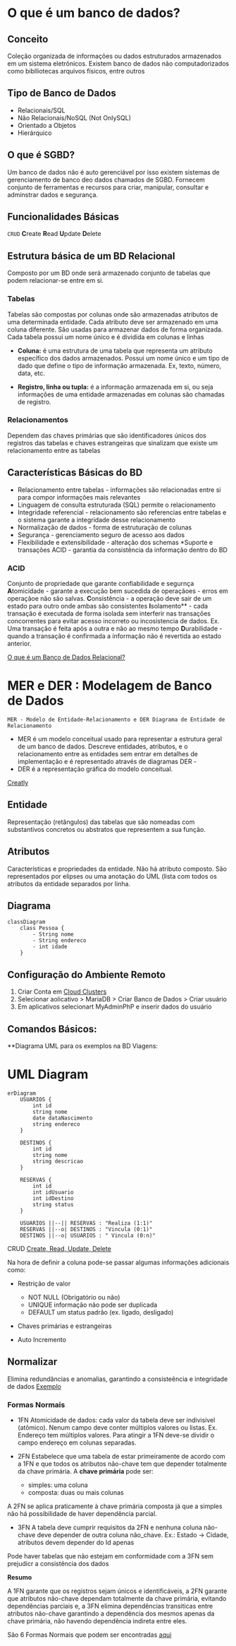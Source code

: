 # O que é um banco de dados?

## Conceito

Coleção organizada de informações ou dados estruturados armazenados em um sistema eletrônicos. Existem banco de dados não computadorizados como biblliotecas arquivos físicos, entre outros

## Tipo de Banco de Dados

* Relacionais/SQL
* Não Relacionais/NoSQL (Not OnlySQL)
* Orientado a Objetos
* Hierárquico

## O que é SGBD?

Um banco de dados não é auto gerenciável por isso existem sistemas de gerenciamento de banco deo dados chamados de SGBD. Fornecem conjunto de ferramentas e recursos para criar, manipular, consultar e adminstrar dados e segurança.

## Funcionalidades Básicas

```CRUD```
**C**reate
**R**ead
**U**pdate
**D**elete

## Estrutura básica de um BD Relacional

Composto por um BD onde será armazenado conjunto de tabelas que podem relacionar-se entre em si.

### Tabelas

Tabelas são compostas por colunas onde são armazenadas atributos de uma determinada entidade. Cada atributo deve ser armazenado em uma coluna diferente. São usadas para armazenar dados de forma organizada. Cada tabela possui um nome único e é dividida em colunas e linhas

* **Coluna:** é uma estrutura de uma tabela que representa um atributo específico dos dados armazenados. Possui um nome único e um tipo de dado que define o tipo de informação armazenada. Ex, texto, número, data, etc.

* **Registro, linha ou tupla:** é a informação armazenada em si, ou seja informações de uma entidade armazenadas em colunas são chamadas de registro.

### Relacionamentos

Dependem das chaves primárias que são identificadores únicos dos registros das tabelas e chaves estrangeiras que sinalizam que existe um relacionamento entre as tabelas

## Características Básicas do BD

* Relacionamento entre tabelas - informações são relacionadas entre si para compor informações mais relevantes
* Linguagem de consulta estruturada (SQL) permite o relacionamento
* Integridade referencial - relacionamento são referencias entre tabelas e o sistema garante a integridade desse relacionamento
* Normalização de dados - forma de estruturação de colunas 
* Segurança - gerenciamento seguro de acesso aos dados
* Flexibilidade e extensibilidade - alteração dos schemas
*Suporte e transações ACID - garantia da consistência da informação dentro do BD

### ACID
Conjunto de propriedade que garante confiabilidade e segurnça
**A**tomicidade - garante a execução bem sucedida de operaçãoes - erros em operaçãoe não são salvas.
**C**onsistência - a operação deve sair de um estado para outro onde ambas são consistentes
**I**solamento** - cada transação é executada de forma isolada sem interferir nas transações concorrentes para evitar acesso incorreto ou incosistencia de dados. Ex. Uma transação é feita após a outra e não ao mesmo tempo
**D**urabilidade - quando a transação é confirmada a informação não é revertida ao estado anterior.

[O que é um Banco de Dados Relacional?](https://www.oracle.com/br/database/what-is-a-relational-database/)

# MER e DER : Modelagem de Banco de Dados

```MER - Modelo de Entidade-Relacionamento e DER Diagrama de Entidade de Relacionamento```

* MER é um modelo conceitual usado para representar a estrutura geral de um banco de dados. Descreve entidades, atributos, e o relacionamento entre as entidades sem entrar em detalhes de implementação e é representado através de diagramas DER -
* DER é a representação gráfica do modelo conceitual.

[Creatly](https://app.creately.com) 

## Entidade
Representação (retângulos) das tabelas que são nomeadas com substantivos concretos ou abstratos que representem a sua função. 

## Atributos
Características e propriedades da entidade. Não há atributo composto. São representados por elipses ou uma anotação do UML (lista com todos os atributos da entidade separados por linha.

## Diagrama

```mermaid
classDiagram
    class Pessoa {
        - String nome
        - String endereco
        - int idade
    }
```


## Configuração do Ambiente Remoto

1. Criar Conta em [Cloud Clusters](https://www.cloudclusters.io/)
2. Selecionar aolicativo > MariaDB > Criar Banco de Dados > Criar usuário
3. Em aplicativos selecionart MyAdminPhP e inserir dados do usuário

## Comandos Básicos:

**Diagrama UML para os exemplos na BD Viagens:

# UML Diagram

```mermaid
erDiagram
    USUARIOS {
        int id
        string nome
        date dataNascimento
        string endereco
    }

    DESTINOS {
        int id
        string nome
        string descricao
    }

    RESERVAS {
        int id
        int idUsuario
        int idDestino
        string status
    }

    USUARIOS ||--|| RESERVAS : "Realiza (1:1)"
    RESERVAS ||--o| DESTINOS : "Vincula (0:1)"
    DESTINOS ||--o| USUARIOS : " Vincula (0:n)"
```

CRUD [Create, Read, Update, Delete](https://github.com/lelia-salles/Banco-de-Dados-Relacional/tree/main/CRUD)

Na hora de definir a coluna pode-se passar algumas informações adicionais como:

* Restrição de valor 
    * NOT NULL (Obrigatório ou não)
    * UNIQUE informação não pode ser duplicada
    * DEFAULT um status padrão (ex. ligado, desligado)

* Chaves primárias e estrangeiras
* Auto Incremento

## Normalizar

Elimina redundâncias e anomalias, garantindo a consisteência e integridade de dados [Exemplo](https://github.com/lelia-salles/Banco-de-Dados-Relacional/tree/main/Normalizacao_de_dados)

### Formas Normais

* 1FN Atomicidade de dados:
cada valor da tabela deve ser indivisível (atômico). Nenum campo deve conter múltiplos valores ou listas. Ex. Endereço tem múltiplos valores. Para atingir a 1FN deve-se dividir o campo endereço em colunas separadas.

* 2FN 
Estabelece que uma tabela de estar primeiramente de acordo com a 1FN e que todos os atributos não-chave tem que depender totalmente da chave primária. A **chave primária** pode ser:

    * simples: uma coluna
    * composta: duas ou mais colunas

A 2FN se aplica praticamente à chave primária composta já que a simples não há possibilidade de haver dependência parcial.

* 3FN 
A tabela deve cumprir requisitos da 2FN e nenhuna coluna não-chave deve depender de outra coluna não_chave. Ex.: Estado -> Cidade, atributos devem depender do Id apenas

Pode haver tabelas que não estejam em conformidade com a 3FN sem prejudicr a consistência dos dados

**Resumo**

A 1FN garante que os registros sejam únicos e identificáveis, a 2FN garante que atributos não-chave dependam totalmente da chave primária, evitando dependências parciais e, a 3FN elimina dependências transiticas entre atributos não-chave garantindo a dependência dos mesmos apenas da chave primária, não havendo dependência indireta entre eles.

São 6 Formas Normais que podem ser encontradas [aqui](https://pt.wikipedia.org/wiki/Normaliza%C3%A7%C3%A3o_de_dados)
